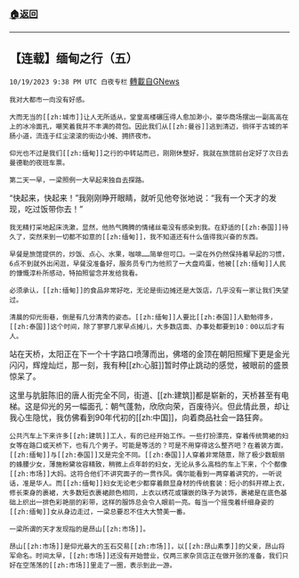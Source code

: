 ###  [:house:返回](README.md)
---


## 【连载】缅甸之行（五）
`10/19/2023 9:38 PM UTC 白夜专栏` [轉載自GNews](https://gnews.org/articles/1856651)

         

    我对大都市一向没有好感。

    大而无当的[[zh:城市]]让人无所适从，堂皇高楼碾压得人愈加渺小，豪华商场摆出一副高高在上的冰冷面孔，嘲笑着我并不丰满的荷包。因此我们从[[zh:曼谷]]逃到清迈，徜徉于古城的羊肠小道，流连于红尘滚滚的街边小摊、拥挤夜市。

    仰光也不过是我们[[zh:缅甸]]之行的中转站而已，刚刚休整好，我就在旅馆前台定好了次日去曼德勒的夜班车票。

    第二天一早，一梁照例一大早起来独自去探路。

   “快起来，快起来！”我刚刚睁开眼睛，就听见他夸张地说：“我有一个天才的发现，吃过饭带你去！”

    我无精打采地起床洗漱，显然，他热气腾腾的情绪丝毫没有感染到我。在舒适的[[zh:泰国]]待久了，突然来到一切都不如意的[[zh:缅甸]]，我不知道还有什么值得我兴奋的东西。

    早餐是旅馆提供的，炒饭、点心、水果，咖啡……简单但可口。一梁在外仍然保持着早起的习惯，6点不到就外出闲逛，早餐没准备好，服务员专门为他煎了一大盘鸡蛋，他被[[zh:缅甸]]人民的慷慨淳朴所感动，特拍照留念并发给我看。

    必须承认，[[zh:缅甸]]的食品非常好吃，无论是街边摊还是大饭店，几乎没有一家让我们失望过。

    清晨的仰光街巷，倒是有几分清秀的姿态。[[zh:缅甸]]人要比[[zh:泰国]]人勤勉得多，[[zh:泰国]]这个时间，除了寥寥几家早点摊儿，大多数店面、办事处都要到10：00以后才有人。

站在天桥，太阳正在下一个十字路口喷薄而出，佛塔的金顶在朝阳照耀下更是金光闪闪，辉煌灿烂，那一刻，我有种[[zh:心脏]]暂时停止跳动的感觉，被眼前的盛景惊呆了。

这里与肮脏陈旧的唐人街完全不同，街道、[[zh:建筑]]都是崭新的，天桥甚至有电梯。这是仰光的另一幅面孔：朝气蓬勃，欣欣向荣，百废待兴。但此情此景，却让我心生隐忧，我仿佛看到90年代初的[[zh:中国]]，向着商品社会一路狂奔。

    公共汽车上下来许多[[zh:建筑]]工人，有的已经开始工作。一些打扮漂亮，穿着传统筒裙的妇女等在路口或天桥下，也有几个男子。可能是等活的？可是不用穿得这么整齐吧？在着装方面，[[zh:缅甸]]与[[zh:泰国]]又是完全不同。[[zh:泰国]]人穿着非常随意，除了极少数靓丽的蜂腰少女，薄施粉黛妆容精致，稍微上点年龄的妇女，无论从多么高档的车上下来，个个都像[[zh:市场]]大妈。这符合他们不讲究面子的一贯作风。偶尔能看到一两穿着讲究的，一听说话，准是华人。而[[zh:缅甸]]妇女无论老少都穿着颇显身材的传统套装：短小的斜开襟上衣，修长束身的裹裙，大多数短衣裹裙颜色相同，上衣以绣花或镶嵌的珠子为装饰，裹裙是在底色基础上织出一排色彩艳丽的彩带，这样的服饰总会令人眼前一亮。每当一个摇曳着纤细身姿的[[zh:缅甸]]女从身边走过，一梁总要忍不住大大赞美一番。

    一梁所谓的天才发现指的是昂山[[zh:市场]]。

    昂山[[zh:市场]]是仰光最大的玉石交易[[zh:市场]]，以[[zh:昂山素季]]的父亲，昂山将军命名。时间太早，[[zh:市场]]还没有开始营业，仅两三家杂货店正在做开张的准备，我们只好在空荡荡的[[zh:市场]]里走了一圈，表示到此一游。
